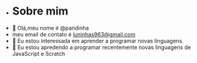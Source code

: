 - # Sobre mim
-   👋 Olá,meu nome é @pandinha
- meu email de contato é luninhas963@gmail.com
-  👀 Eu estou interessada em aprender a programar novas linguagens.
- 🌱 Eu estou apredendo a programar recentemente novas linguagens de JavaScript e Scratch
